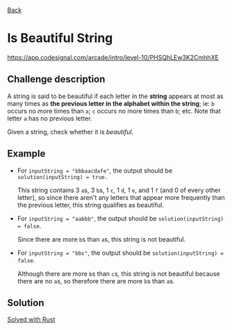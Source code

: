 [Back](../README.md)

# Is Beautiful String

https://app.codesignal.com/arcade/intro/level-10/PHSQhLEw3K2CmhhXE

## Challenge description

A string is said to be beautiful if each letter in the **string** appears at most as many times as **the previous letter in the alphabet within the string**; ie: `b` occurs no more times than `a`; `c` occurs no more times than `b`; etc. Note that letter `a` has no previous letter.

Given a string, check whether it is *beautiful*.

## Example

* For `inputString = "bbbaacdafe"`, the output should be `solution(inputString) = true.`

    This string contains 3 `a`s, 3 `b`s, 1 `c`, 1 `d`, 1 `e`, and 1 `f` (and 0 of every other letter), so since there aren't any letters that appear more frequently than the previous letter, this string qualifies as beautiful.

* For `inputString = "aabbb"`, the output should be `solution(inputString) = false`.

    Since there are more `b`s than `a`s, this string is not beautiful.

* For `inputString = "bbc"`, the output should be `solution(inputString) = false`.

    Although there are more `b`s than `c`s, this string is not beautiful because there are no `a`s, so therefore there are more `b`s than `a`s.

## Solution

[Solved with Rust](./src/main.rs)
